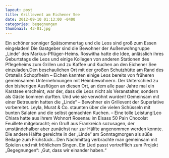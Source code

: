 ```yaml
---
layout: post
title: Grillevent am Eichener See
date: 2012-09-10 01:13:00 -0400
categories: begegnungen
thumbnail: 43-01.jpg
---
```

Ein schöner sonniger Spätsommertag und die Leos sind groß zum Essen eingeladen! Die Gastgeber sind die Bewohner der Außenwohngruppe „Linde“ des Markus-Pflüger-Heims. Roswitha hatte die Idee, anlässlich ihres Geburtstags die Leos und einige Kollegen von anderen Stationen des Pflegeheims zum Grillen und zu Kaffee und Kuchen an den Eichener See einzuladen.Den beschaulichen Ort mit der großen Schutzhütte am Rand des Ortsteils Schopfheim – Eichen kannten einige Leos bereits von früheren gemeinsamen Unternehmungen mit Heimbewohnern. Der Unterschied zu den bisherigen Ausflügen an diesen Ort, an dem alle paar Jahre mal ein Karstsee erscheint, war der, dass die Leos nicht als Veranstalter, sondern als Gäste kommen durften. Und wie sie verwöhnt wurden! Gemeinsam mit einer Betreuerin hatten die „Linde“ – Bewohner ein Grillevent der Superlative vorbereitet. Leyla, Murat & Co. staunten über die vielen Schüsseln mit bunten Salaten und die selbst gemachten Kuchen. – Eine tolle Leistung!Leo Chiara hatte aus ihrem Wohnort Rosenau im Elsass 50 Pain Chocolat Feuillete mitgebracht; ein Gruß aus Frankreich sozusagen, der umständehalber aber zunächst nur zur Hälfte angenommen werden konnte. Die andere Hälfte gereichte in der „Linde“ am Sonntagmorgen als süße Beilage zum Frühstück…Den Nachmittag verbrachte man gemeinsam mit Spielen und mit fröhlichem Singen. Ein Lied passt vortrefflich zum Projekt „Begegnungen“: „Gut, dass wir einander haben.“